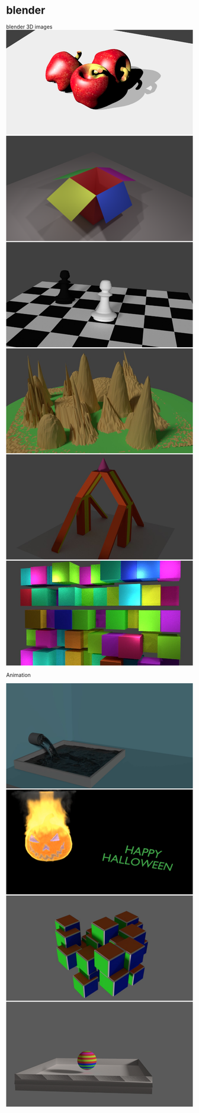 # blender
blender 3D images
![](/images/apple.jpg)
![](/images/cartoon1.png)
![](/images/chess.jpg)
![](/images/landscape.jpg)
![](/images/mirror.jpg)
![](/images/randomizetransform1.jpg)

Animation

[![Wtach this](/images/water.png)](https://youtu.be/g6wvx9H3BdM)
[![](/images/halloween.jpg)](https://youtu.be/fvJbgI1veM4)
[![](/images/cube.png)](https://youtu.be/a3AYM-34UJ8)
[![](/images/uvsphre.jpg)](https://youtu.be/AOBb0QF19pA)
